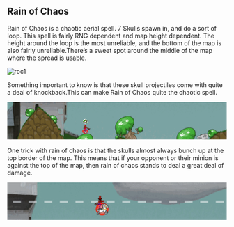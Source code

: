 ## Rain of Chaos


Rain of Chaos is a chaotic aerial spell. 7 Skulls spawn in, and do a sort of loop. This spell is fairly RNG dependent and map height dependent. The height around the loop is the most unreliable, and the bottom of the map is also fairly unreliable.There’s a sweet spot around the middle of the map where the spread is usable.


![roc1](https://raw.githubusercontent.com/1IlIl/wikidata/main/underdark/gifs/roc1.gif)


Something important to know is that these skull projectiles come with quite a deal of knockback.This can make Rain of Chaos quite the chaotic spell.


![roc2](https://raw.githubusercontent.com/1IlIl/wikidata/main/underdark/gifs/roc2.gif)


One trick with rain of chaos is that the skulls almost always bunch up at the top border of the map. This means that if your opponent or their minion is against the top of the map, then rain of chaos stands to deal a great deal of damage.


![roc3](https://raw.githubusercontent.com/1IlIl/wikidata/main/underdark/gifs/roc3.gif)

